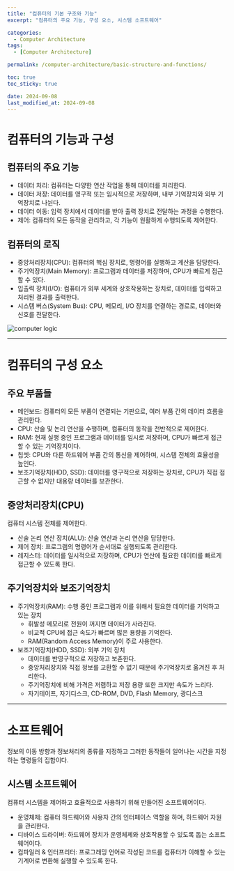 ```yaml
---
title: "컴퓨터의 기본 구조와 기능"
excerpt: "컴퓨터의 주요 기능, 구성 요소, 시스템 소프트웨어"

categories:
  - Computer Architecture
tags:
  - [Computer Architecture]

permalink: /computer-architecture/basic-structure-and-functions/

toc: true
toc_sticky: true

date: 2024-09-08
last_modified_at: 2024-09-08
---
```


# 컴퓨터의 기능과 구성

## 컴퓨터의 주요 기능
- 데이터 처리: 컴퓨터는 다양한 연산 작업을 통해 데이터를 처리한다.
- 데이터 저장: 데이터를 영구적 또는 임시적으로 저장하며, 내부 기억장치와 외부 기억장치로 나뉜다.
- 데이터 이동: 입력 장치에서 데이터를 받아 출력 장치로 전달하는 과정을 수행한다.
- 제어: 컴퓨터의 모든 동작을 관리하고, 각 기능이 원활하게 수행되도록 제어한다.

## 컴퓨터의 로직
- 중앙처리장치(CPU): 컴퓨터의 핵심 장치로, 명령어를 실행하고 계산을 담당한다.
- 주기억장치(Main Memory): 프로그램과 데이터를 저장하며, CPU가 빠르게 접근할 수 있다.
- 입출력 장치(I/O): 컴퓨터가 외부 세계와 상호작용하는 장치로, 데이터를 입력하고 처리된 결과를 출력한다.
- 시스템 버스(System Bus): CPU, 메모리, I/O 장치를 연결하는 경로로, 데이터와 신호를 전달한다.

![computer logic](/assets/images/posts_img/computer-architecture/computer-logic.jpg)

---

# 컴퓨터의 구성 요소

## 주요 부품들
- 메인보드: 컴퓨터의 모든 부품이 연결되는 기판으로, 여러 부품 간의 데이터 흐름을 관리한다.
- CPU: 산술 및 논리 연산을 수행하며, 컴퓨터의 동작을 전반적으로 제어한다.
- RAM: 현재 실행 중인 프로그램과 데이터를 임시로 저장하며, CPU가 빠르게 접근할 수 있는 기억장치이다.
- 칩셋: CPU와 다른 하드웨어 부품 간의 통신을 제어하며, 시스템 전체의 효율성을 높인다.
- 보조기억장치(HDD, SSD): 데이터를 영구적으로 저장하는 장치로, CPU가 직접 접근할 수 없지만 대용량 데이터를 보관한다.

## 중앙처리장치(CPU)
컴퓨터 시스템 전체를 제어한다.
- 산술 논리 연산 장치(ALU): 산술 연산과 논리 연산을 담당한다.
- 제어 장치: 프로그램의 명령어가 순서대로 실행되도록 관리한다.
- 레지스터: 데이터를 일시적으로 저장하며, CPU가 연산에 필요한 데이터를 빠르게 접근할 수 있도록 한다.

## 주기억장치와 보조기억장치
- 주기억장치(RAM): 수행 중인 프로그램과 이를 위해서 필요한 데이터를 기억하고 있는 장치
  - 휘발성 메모리로 전원이 꺼지면 데이터가 사라진다.
  - 비교적 CPU에 접근 속도가 빠르며 많은 용량을 기억한다.
  - RAM(Random Access Memory)이 주로 사용한다.
- 보조기억장치(HDD, SSD): 외부 기억 장치
    - 데이터를 반영구적으로 저장하고 보존한다.
    - 중앙처리장치와 직접 정보를 교환할 수 없기 때문에 주기억장치로 옮겨진 후 처리한다.
    - 주기억장치에 비해 가격은 저렴하고 저장 용량 또한 크지만 속도가 느리다.
    - 자기테이프, 자기디스크, CD-ROM, DVD, Flash Memory, 광디스크

---

# 소프트웨어
정보의 이동 방향과 정보처리의 종류를 지정하고 그러한 동작들이 일어나는 시간을 지정하는 명령들의 집합이다.

## 시스템 소프트웨어
컴퓨터 시스템을 제어하고 효율적으로 사용하기 위해 만들어진 소프트웨어이다.
- 운영체제: 컴퓨터 하드웨어와 사용자 간의 인터페이스 역할을 하며, 하드웨어 자원을 관리한다.
- 디바이스 드라이버: 하드웨어 장치가 운영체제와 상호작용할 수 있도록 돕는 소프트웨어이다.
- 컴파일러 & 인터프리터: 프로그래밍 언어로 작성된 코드를 컴퓨터가 이해할 수 있는 기계어로 변환해 실행할 수 있도록 한다.
